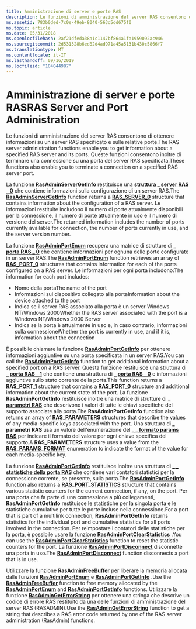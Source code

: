 ```yaml
---
title: Amministrazione di server e porte RAS
description: Le funzioni di amministrazione del server RAS consentono di ottenere informazioni su un server RAS specificato e sulle relative porte. Queste funzioni consentono inoltre di terminare una connessione su una porta del server RAS specificata.
ms.assetid: 783b0ded-7c0e-49eb-8040-563d5dd675f0
ms.topic: article
ms.date: 05/31/2018
ms.openlocfilehash: 2af21dfeda38a1c1147bf864a1fa1959092ac946
ms.sourcegitcommit: 2d531328b6ed82d4ad971a45a5131b430c5866f7
ms.translationtype: MT
ms.contentlocale: it-IT
ms.lasthandoff: 09/16/2019
ms.locfileid: "104044987"
---
```

# <a name="ras-server-and-port-administration"></a><span data-ttu-id="e4059-104">Amministrazione di server e porte RAS</span><span class="sxs-lookup"><span data-stu-id="e4059-104">RAS Server and Port Administration</span></span>

<span data-ttu-id="e4059-105">Le funzioni di amministrazione del server RAS consentono di ottenere informazioni su un server RAS specificato e sulle relative porte.</span><span class="sxs-lookup"><span data-stu-id="e4059-105">The RAS server administration functions enable you to get information about a specified RAS server and its ports.</span></span> <span data-ttu-id="e4059-106">Queste funzioni consentono inoltre di terminare una connessione su una porta del server RAS specificata.</span><span class="sxs-lookup"><span data-stu-id="e4059-106">These functions also enable you to terminate a connection on a specified RAS server port.</span></span>

<span data-ttu-id="e4059-107">La funzione [**RasAdminServerGetInfo**](rasadminservergetinfo.md) restituisce una [**struttura \_ server RAS \_ 0**](ras-server-0-str.md) che contiene informazioni sulla configurazione di un server RAS.</span><span class="sxs-lookup"><span data-stu-id="e4059-107">The [**RasAdminServerGetInfo**](rasadminservergetinfo.md) function returns a [**RAS\_SERVER\_0**](ras-server-0-str.md) structure that contains information about the configuration of a RAS server.</span></span> <span data-ttu-id="e4059-108">Le informazioni restituite includono il numero di porte attualmente disponibili per la connessione, il numero di porte attualmente in uso e il numero di versione del server.</span><span class="sxs-lookup"><span data-stu-id="e4059-108">The returned information includes the number of ports currently available for connection, the number of ports currently in use, and the server version number.</span></span>

<span data-ttu-id="e4059-109">La funzione [**RasAdminPortEnum**](rasadminportenum.md) recupera una matrice di strutture di [**\_ porta RAS \_ 0**](ras-port-0-str.md) che contiene informazioni per ognuna delle porte configurate in un server RAS.</span><span class="sxs-lookup"><span data-stu-id="e4059-109">The [**RasAdminPortEnum**](rasadminportenum.md) function retrieves an array of [**RAS\_PORT\_0**](ras-port-0-str.md) structures that contains information for each of the ports configured on a RAS server.</span></span> <span data-ttu-id="e4059-110">Le informazioni per ogni porta includono:</span><span class="sxs-lookup"><span data-stu-id="e4059-110">The information for each port includes:</span></span>

-   <span data-ttu-id="e4059-111">Nome della porta</span><span class="sxs-lookup"><span data-stu-id="e4059-111">The name of the port</span></span>
-   <span data-ttu-id="e4059-112">Informazioni sul dispositivo collegato alla porta</span><span class="sxs-lookup"><span data-stu-id="e4059-112">Information about the device attached to the port</span></span>
-   <span data-ttu-id="e4059-113">Indica se il server RAS associato alla porta è un server Windows NT/Windows 2000</span><span class="sxs-lookup"><span data-stu-id="e4059-113">Whether the RAS server associated with the port is a Windows NT/Windows 2000 Server</span></span>
-   <span data-ttu-id="e4059-114">Indica se la porta è attualmente in uso e, in caso contrario, informazioni sulla connessione</span><span class="sxs-lookup"><span data-stu-id="e4059-114">Whether the port is currently in use, and if it is, information about the connection</span></span>

<span data-ttu-id="e4059-115">È possibile chiamare la funzione [**RasAdminPortGetInfo**](rasadminportgetinfo.md) per ottenere informazioni aggiuntive su una porta specificata in un server RAS.</span><span class="sxs-lookup"><span data-stu-id="e4059-115">You can call the [**RasAdminPortGetInfo**](rasadminportgetinfo.md) function to get additional information about a specified port on a RAS server.</span></span> <span data-ttu-id="e4059-116">Questa funzione restituisce una struttura di [**\_ porta RAS \_ 1**](ras-port-1-str.md) che contiene una struttura di [**\_ porta RAS \_ 0**](/windows/desktop/api/Mprapi/ns-mprapi-ras_port_0) e informazioni aggiuntive sullo stato corrente della porta.</span><span class="sxs-lookup"><span data-stu-id="e4059-116">This function returns a [**RAS\_PORT\_1**](ras-port-1-str.md) structure that contains a [**RAS\_PORT\_0**](/windows/desktop/api/Mprapi/ns-mprapi-ras_port_0) structure and additional information about the current state of the port.</span></span> <span data-ttu-id="e4059-117">La funzione **RasAdminPortGetInfo** restituisce inoltre una matrice di strutture di [**\_ parametri RAS**](ras-parameters-str.md) che descrivono i valori di tutte le chiavi specifiche del supporto associate alla porta.</span><span class="sxs-lookup"><span data-stu-id="e4059-117">The **RasAdminPortGetInfo** function also returns an array of [**RAS\_PARAMETERS**](ras-parameters-str.md) structures that describe the values of any media-specific keys associated with the port.</span></span> <span data-ttu-id="e4059-118">Una struttura di **\_ parametri RAS** usa un valore dell'enumerazione del [**\_ \_ formato params RAS**](ras-params-format-str.md) per indicare il formato del valore per ogni chiave specifica del supporto.</span><span class="sxs-lookup"><span data-stu-id="e4059-118">A **RAS\_PARAMETERS** structure uses a value from the [**RAS\_PARAMS\_FORMAT**](ras-params-format-str.md) enumeration to indicate the format of the value for each media-specific key.</span></span>

<span data-ttu-id="e4059-119">La funzione [**RasAdminPortGetInfo**](rasadminportgetinfo.md) restituisce inoltre una struttura di [**\_ \_ statistiche della porta RAS**](ras-port-statistics-str.md) che contiene vari contatori statistici per la connessione corrente, se presente, sulla porta.</span><span class="sxs-lookup"><span data-stu-id="e4059-119">The [**RasAdminPortGetInfo**](rasadminportgetinfo.md) function also returns a [**RAS\_PORT\_STATISTICS**](ras-port-statistics-str.md) structure that contains various statistic counters for the current connection, if any, on the port.</span></span> <span data-ttu-id="e4059-120">Per una porta che fa parte di una connessione a più collegamenti, **RasAdminPortGetInfo** restituisce le statistiche per la singola porta e le statistiche cumulative per tutte le porte incluse nella connessione.</span><span class="sxs-lookup"><span data-stu-id="e4059-120">For a port that is part of a multilink connection, **RasAdminPortGetInfo** returns statistics for the individual port and cumulative statistics for all ports involved in the connection.</span></span> <span data-ttu-id="e4059-121">Per reimpostare i contatori delle statistiche per la porta, è possibile usare la funzione [**RasAdminPortClearStatistics**](rasadminportclearstatistics.md) .</span><span class="sxs-lookup"><span data-stu-id="e4059-121">You can use the [**RasAdminPortClearStatistics**](rasadminportclearstatistics.md) function to reset the statistic counters for the port.</span></span> <span data-ttu-id="e4059-122">La funzione [**RasAdminPortDisconnect**](rasadminportdisconnect.md) disconnette una porta in uso.</span><span class="sxs-lookup"><span data-stu-id="e4059-122">The [**RasAdminPortDisconnect**](rasadminportdisconnect.md) function disconnects a port that is in use.</span></span>

<span data-ttu-id="e4059-123">Utilizzare la funzione [**RasAdminFreeBuffer**](rasadminfreebuffer.md) per liberare la memoria allocata dalle funzioni [**RasAdminPortEnum**](rasadminportenum.md) e [**RasAdminPortGetInfo**](rasadminportgetinfo.md) .</span><span class="sxs-lookup"><span data-stu-id="e4059-123">Use the [**RasAdminFreeBuffer**](rasadminfreebuffer.md) function to free memory allocated by the [**RasAdminPortEnum**](rasadminportenum.md) and [**RasAdminPortGetInfo**](rasadminportgetinfo.md) functions.</span></span> <span data-ttu-id="e4059-124">Utilizzare la funzione [**RasAdminGetErrorString**](rasadmingeterrorstring.md) per ottenere una stringa che descrive un codice di errore RAS restituito da una delle funzioni di amministrazione del server RAS (RASADMIN).</span><span class="sxs-lookup"><span data-stu-id="e4059-124">Use the [**RasAdminGetErrorString**](rasadmingeterrorstring.md) function to get a string that describes a RAS error code returned by one of the RAS server administration (RasAdmin) functions.</span></span>

 

 




